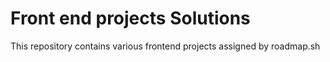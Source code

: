 # Front end projects Solutions 
This repository contains various frontend projects assigned by roadmap.sh 
